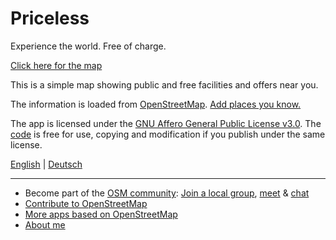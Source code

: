 # Priceless

Experience the world. Free of charge.

[Click here for the map](https://priceless.zottelig.ch)

This is a simple map showing public and free facilities and offers near you.

The information is loaded from [OpenStreetMap](https://www.openstreetmap.org). [Add places you know.](https://openstreetmap.org/edit)

The app is licensed under the [GNU Affero General Public License v3.0](https://github.com/ToastHawaii/priceless-map/blob/master/LICENSE). The [code](https://github.com/ToastHawaii/priceless-map) is free for use, copying and modification if you publish under the same license.

[English](https://priceless.zottelig.ch/?lang=en) | [Deutsch](https://priceless.zottelig.ch/?lang=de)

---

- Become part of the [OSM community](https://resultmaps.neis-one.org/oooc?layers=B&zoom=5&lat=47.6215&lon=7.5816&contributors=TTTTTT): [Join a local group](https://usergroups.openstreetmap.de/), [meet](https://osmcal.org/) & [chat](https://community.osm.be/)
- [Contribute to OpenStreetMap](https://wiki.openstreetmap.org/wiki/How_to_contribute)
- [More apps based on OpenStreetMap](https://osm-apps.zottelig.ch/)
- [About me](https://wiki.openstreetmap.org/wiki/User:ToastHawaii)

